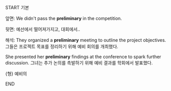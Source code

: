 START
기본

앞면:
We didn't pass the **preliminary** in the competition.

뒷면:
예선에서 떨어져가지고, 대회에서..

해석:
They organized a **preliminary** meeting to outline the project objectives.
그들은 프로젝트 목표를 정리하기 위해 예비 회의를 개최했다.

She presented her **preliminary** findings at the conference to spark further discussion.
그녀는 추가 논의를 촉발하기 위해 예비 결과를 학회에서 발표했다.

{형} 예비의
<!--ID: 1742803625834-->
END
